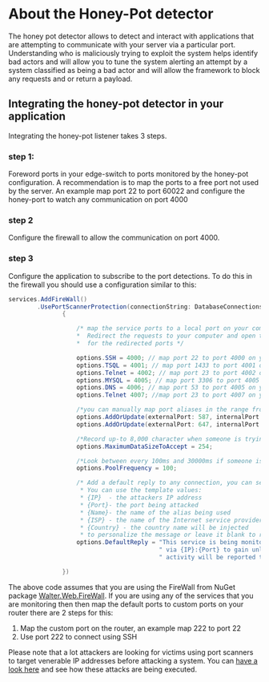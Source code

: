 # About the Honey-Pot detector

The honey pot detector allows to detect and interact with applications that are attempting to communicate with your server via a particular port. Understanding who is maliciously trying to exploit the system helps identify bad actors and will allow you to tune the system alerting an attempt by a system classified as being a bad actor and will allow the framework to block any requests and or return a payload. 


## Integrating the honey-pot detector in your application
Integrating the honey-pot listener takes 3 steps.

### step 1:
Foreword ports in your edge-switch to ports monitored by the honey-pot configuration. A recommendation is to map the ports to a free port not used by the server. 
An example map port 22 to port 60022 and configure the honey-port to watch any communication on port 4000

### step 2
Configure the firewall to allow the communication on port 4000.  
  
### step 3
Configure the application to subscribe to the port detections. To do this in the firewall you should use a configuration similar to this:
````C#
services.AddFireWall()
        .UsePortScannerProtection(connectionString: DatabaseConnections.FireWallState, options =>
               {

                   /* map the service ports to a local port on your computer
                   *  Redirect the requests to your computer and open the firewall 
                   *  for the redirected ports */

                   options.SSH = 4000; // map port 22 to port 4000 on your router 
                   options.TSQL = 4001; // map port 1433 to port 4001 on your router 
                   options.Telnet = 4002; // map port 23 to port 4002 on your router 
                   options.MYSQL = 4005; // map port 3306 to port 4005 on your router
                   options.DNS = 4006; // map port 53 to port 4005 on your router
                   options.Telnet 4007; //map port 23 to port 4007 on your router;

                   /*you can manually map port aliases in the range from 0 till 65535*/
                   options.AddOrUpdate(externalPort: 587, internalPort: 4007, name: "ESMTP Extended Simple Mail Transfer Protocol");
                   options.AddOrUpdate(externalPort: 647, internalPort: 4008, name: "DHCP Fail-over");

                   /*Record up-to 8,000 character when someone is trying to attack the service for legal reporting*/
                   options.MaximumDataSizeToAccept = 254;

                   /*Look between every 100ms and 30000ms if someone is trying to gain access to the system */
                   options.PoolFrequency = 100;

                   /* Add a default reply to any connection, you can send a auto reply 
                    * You can use the template values:
                    * {IP}  - the attackers IP address
                    * {Port}- the port being attacked
                    * {Name}- the name of the alias being used
                    * {ISP} - the name of the Internet service provider that the attacker is using will be injected
                    * {Country} - the country name will be injected
                    * to personalize the message or leave it blank to record silently*/
                   options.DefaultReply = "This service is being monitored and we have detected your intentions attack {Name}" +
                                          " via {IP}:{Port} to gain unlawful access to the system, please note that any unlawful" +
                                          " activity will be reported to {ISP} as well as the relevant authorities in {Country}";

               })

````
The above code assumes that you are using the FireWall from NuGet package [Walter.Web.FireWall](https://www.nuget.org/packages/Walter.Web.FireWall/). 
If you are using any of the services that you are monitoring then then map the default ports to custom ports on your router there are 2 steps for this:
1. Map the custom port on the router, an example map 222 to port 22 
2. Use port 222 to connect using SSH 

Please note that a lot attackers are looking for victims using port scanners to target venerable IP addresses before attacking a system. You can [have a look here](https://www.asp-waf.com/Reporting) and see how these attacks are being executed.

